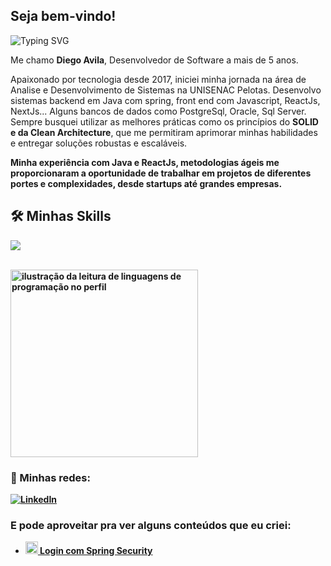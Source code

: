 ## Seja bem-vindo!
<img href="https://git.io/typing-svg"><img src="https://readme-typing-svg.herokuapp.com?pause=1000&random=false&width=435&lines=💻+Desenvolvedor+Java+e+ReactJs." alt="Typing SVG"/>
 <p>Me chamo <b>Diego Avila</b>, Desenvolvedor de Software a mais de 5 anos.</p>
 <p>Apaixonado por tecnologia desde 2017, iniciei minha jornada na área de Analise e Desenvolvimento de Sistemas na UNISENAC Pelotas. Desenvolvo sistemas backend em Java com spring, front end com Javascript, ReactJs, NextJs... Alguns bancos de dados como PostgreSql, Oracle, Sql Server. Sempre busquei utilizar as melhores práticas como os princípios do <b>SOLID e da Clean Architecture</b>, que me permitiram aprimorar minhas habilidades e entregar soluções robustas e escaláveis.</p>
 <p><b>Minha experiência com Java e ReactJs, metodologias ágeis me proporcionaram a oportunidade de trabalhar em projetos de diferentes portes e complexidades, desde startups até grandes empresas.</p>


## 🛠️ Minhas Skills

<p align="left">
  <a href="https://skillicons.dev">
    <img src="https://skillicons.dev/icons?i=java,react,nodejs,spring,docker,unreal,postgres" />
  </a>
</p>
<br>

<div>
  <img height="300em"   src="https://github-readme-stats.vercel.app/api/top-langs/?username=DiegoBorraz&theme=dracula&hide_langs_below=1" alt="ilustração da leitura de linguagens de   programação no perfil"/>
</div>

### 📱 Minhas redes:

<p align="left">
  <a href="https://www.linkedin.com/in/diego-avila-91725b192" title="LinkedIn">
  <img src="https://img.shields.io/badge/-Linkedin-0e76a8?style=flat-square&logo=Linkedin&logoColor=white&link=/" alt="LinkedIn"/></a>
</p>

### E pode aproveitar pra ver alguns conteúdos que eu criei:
- <a href="https://github.com/DiegoBorraz/login-spring-security/blob/master/README.md">
  <img height="20" src="https://raw.githubusercontent.com/jmnote/z-icons/master/svg/java.svg"> Login com Spring Security  
  </a>
